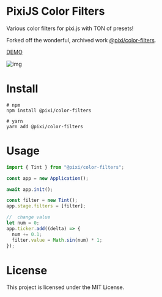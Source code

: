 # PixiJS Color Filters

Various color filters for pixi.js with TON of presets!

Forked off the wonderful, archived work [@pixi/color-filters](https://github.com/PixiColorEffects/@pixi/color-filters).

[DEMO](https://userland.pixijs.io/color-effects/examples)

![img](./screenshot.png)

# Install

```shell
# npm
npm install @pixi/color-filters

# yarn
yarn add @pixi/color-filters
```

# Usage

```typescript
import { Tint } from "@pixi/color-filters";

const app = new Application();

await app.init();

const filter = new Tint();
app.stage.filters = [filter];

//  change value
let num = 0;
app.ticker.add((delta) => {
  num += 0.1;
  filter.value = Math.sin(num) * 1;
});
```

# License

This project is licensed under the MIT License.
